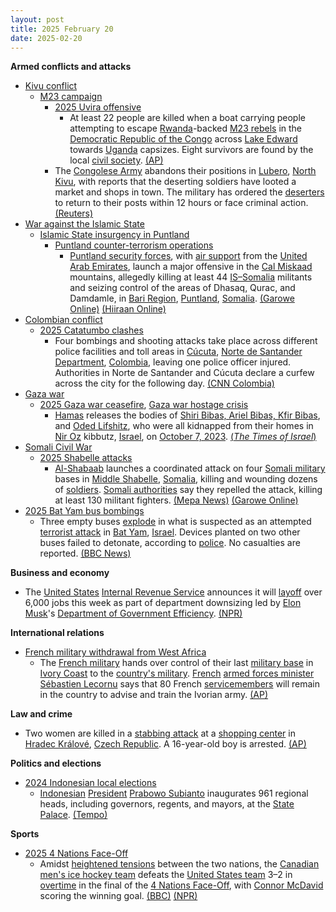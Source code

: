 ```yaml
---
layout: post
title: 2025 February 20
date: 2025-02-20
---
```



**Armed conflicts and attacks**

* [Kivu conflict](https://en.wikipedia.org/wiki/Kivu_conflict "Kivu conflict")
  + [M23 campaign](https://en.wikipedia.org/wiki/M23_campaign_%282022%E2%80%93present%29 "M23 campaign (2022–present)")
    - [2025 Uvira offensive](https://en.wikipedia.org/wiki/2025_Uvira_offensive "2025 Uvira offensive")
      * At least 22 people are killed when a boat carrying people attempting to escape [Rwanda](https://en.wikipedia.org/wiki/Rwanda_Defence_Force "Rwanda Defence Force")-backed [M23 rebels](https://en.wikipedia.org/wiki/March_23_Movement "March 23 Movement") in the [Democratic Republic of the Congo](https://en.wikipedia.org/wiki/Democratic_Republic_of_the_Congo "Democratic Republic of the Congo") across [Lake Edward](https://en.wikipedia.org/wiki/Lake_Edward "Lake Edward") towards [Uganda](https://en.wikipedia.org/wiki/Uganda "Uganda") capsizes. Eight survivors are found by the local [civil society](https://en.wikipedia.org/wiki/Civil_society "Civil society"). [(AP)](https://apnews.com/article/congo-boat-capsizes-m23-rebel-advance-rwanda-44551419da669ec5095ec3129f955ca6)
    - The [Congolese Army](https://en.wikipedia.org/wiki/Armed_Forces_of_the_Democratic_Republic_of_the_Congo "Armed Forces of the Democratic Republic of the Congo") abandons their positions in [Lubero](https://en.wikipedia.org/wiki/Lubero "Lubero"), [North Kivu](https://en.wikipedia.org/wiki/North_Kivu "North Kivu"), with reports that the deserting soldiers have looted a market and shops in town. The military has ordered the [deserters](https://en.wikipedia.org/wiki/Desertion "Desertion") to return to their posts within 12 hours or face criminal action. [(Reuters)](https://www.reuters.com/world/africa/congo-army-runaways-loot-sow-panic-north-kivu-town-2025-02-20/)
* [War against the Islamic State](https://en.wikipedia.org/wiki/War_against_the_Islamic_State "War against the Islamic State")
  + [Islamic State insurgency in Puntland](https://en.wikipedia.org/wiki/Islamic_State_insurgency_in_Puntland "Islamic State insurgency in Puntland")
    - [Puntland counter-terrorism operations](https://en.wikipedia.org/wiki/Puntland_counter-terrorism_operations "Puntland counter-terrorism operations")
      * [Puntland security forces](https://en.wikipedia.org/wiki/Puntland_Security_Force "Puntland Security Force"), with [air support](https://en.wikipedia.org/wiki/Close_air_support "Close air support") from the [United Arab Emirates](https://en.wikipedia.org/wiki/United_Arab_Emirates_Air_Force "United Arab Emirates Air Force"), launch a major offensive in the [Cal Miskaad](https://en.wikipedia.org/wiki/Cal_Miskaad "Cal Miskaad") mountains, allegedly killing at least 44 [IS–Somalia](https://en.wikipedia.org/wiki/Islamic_State_%E2%80%93_Somalia_Province "Islamic State – Somalia Province") militants and seizing control of the areas of Dhasaq, Qurac, and Damdamle, in [Bari Region](https://en.wikipedia.org/wiki/Bari_Region "Bari Region"), [Puntland](https://en.wikipedia.org/wiki/Puntland "Puntland"), [Somalia](https://en.wikipedia.org/wiki/Somalia "Somalia"). [(Garowe Online)](https://garoweonline.com/en/news/somalia/puntland-forces-seize-key-mountain-strongholds-from-isis-in-major-offensive) [(Hiiraan Online)](https://www.hiiraan.com/news4/2025/Feb/200336/puntland_forces_uae_airstrikes_kill_44_isis_fighters_in_major_offensive.aspx)
* [Colombian conflict](https://en.wikipedia.org/wiki/Colombian_conflict "Colombian conflict")
  + [2025 Catatumbo clashes](https://en.wikipedia.org/wiki/2025_Catatumbo_clashes "2025 Catatumbo clashes")
    - Four bombings and shooting attacks take place across different police facilities and toll areas in [Cúcuta](https://en.wikipedia.org/wiki/C%C3%BAcuta "Cúcuta"), [Norte de Santander Department](https://en.wikipedia.org/wiki/Norte_de_Santander_Department "Norte de Santander Department"), [Colombia](https://en.wikipedia.org/wiki/Colombia "Colombia"), leaving one police officer injured. Authorities in Norte de Santander and Cúcuta declare a curfew across the city for the following day. [(CNN Colombia)](https://cnnespanol.cnn.com/2025/02/20/colombia/toque-de-queda-cucuta-ataques-explosivos-orix)
* [Gaza war](https://en.wikipedia.org/wiki/Gaza_war "Gaza war")
  + [2025 Gaza war ceasefire](https://en.wikipedia.org/wiki/2025_Gaza_war_ceasefire "2025 Gaza war ceasefire"), [Gaza war hostage crisis](https://en.wikipedia.org/wiki/Gaza_war_hostage_crisis "Gaza war hostage crisis")
    - [Hamas](https://en.wikipedia.org/wiki/Hamas "Hamas") releases the bodies of [Shiri Bibas, Ariel Bibas, Kfir Bibas](https://en.wikipedia.org/wiki/Kidnapping_of_the_Bibas_family "Kidnapping of the Bibas family"), and [Oded Lifshitz](https://en.wikipedia.org/wiki/Oded_Lifshitz "Oded Lifshitz"), who were all kidnapped from their homes in [Nir Oz](https://en.wikipedia.org/wiki/Nir_Oz "Nir Oz") kibbutz, [Israel](https://en.wikipedia.org/wiki/Israel "Israel"), on [October 7, 2023](https://en.wikipedia.org/wiki/Nir_Oz_attack "Nir Oz attack"). [(*The Times of Israel*)](https://www.timesofisrael.com/shiri-ariel-and-kfir-bibas-oded-lifshitz-named-as-the-slain-hostages-to-return-thursday/#openwebComments)
* [Somali Civil War](https://en.wikipedia.org/wiki/Somali_Civil_War_%282009%E2%80%93present%29 "Somali Civil War (2009–present)")
  + [2025 Shabelle attacks](https://en.wikipedia.org/wiki/2025_Shabelle_attacks "2025 Shabelle attacks")
    - [Al-Shabaab](https://en.wikipedia.org/wiki/Al-Shabaab_%28militant_group%29 "Al-Shabaab (militant group)") launches a coordinated attack on four [Somali military](https://en.wikipedia.org/wiki/Somali_Armed_Forces "Somali Armed Forces") bases in [Middle Shabelle](https://en.wikipedia.org/wiki/Middle_Shabelle "Middle Shabelle"), [Somalia](https://en.wikipedia.org/wiki/Somalia "Somalia"), killing and wounding dozens of [soldiers](https://en.wikipedia.org/wiki/Somali_National_Army "Somali National Army"). [Somali authorities](https://en.wikipedia.org/wiki/Federal_Government_of_Somalia "Federal Government of Somalia") say they repelled the attack, killing at least 130 militant fighters. [(Mepa News)](https://www.mepanews.com/somalide-askeri-uslere-es-zamanli-saldirilar-1-71085h.htm) [(Garowe Online)](https://garoweonline.com/en/news/somalia/somali-army-repels-al-shabaab-attack-kills-130-in-middle-shabelle-region)
* [2025 Bat Yam bus bombings](https://en.wikipedia.org/wiki/2025_Bat_Yam_bus_bombings "2025 Bat Yam bus bombings")
  + Three empty buses [explode](https://en.wikipedia.org/wiki/Bus_bombing "Bus bombing") in what is suspected as an attempted [terrorist attack](https://en.wikipedia.org/wiki/Terrorist_attack "Terrorist attack") in [Bat Yam](https://en.wikipedia.org/wiki/Bat_Yam "Bat Yam"), [Israel](https://en.wikipedia.org/wiki/Israel "Israel"). Devices planted on two other buses failed to detonate, according to [police](https://en.wikipedia.org/wiki/Israel_Police "Israel Police"). No casualties are reported. [(BBC News)](https://www.bbc.co.uk/news/articles/cwydln190xqo)

**Business and economy**

* The [United States](https://en.wikipedia.org/wiki/United_States "United States") [Internal Revenue Service](https://en.wikipedia.org/wiki/Internal_Revenue_Service "Internal Revenue Service") announces it will [layoff](https://en.wikipedia.org/wiki/Layoff "Layoff") over 6,000 jobs this week as part of department downsizing led by [Elon Musk](https://en.wikipedia.org/wiki/Elon_Musk "Elon Musk")'s [Department of Government Efficiency](https://en.wikipedia.org/wiki/Department_of_Government_Efficiency "Department of Government Efficiency"). [(NPR)](https://www.npr.org/2025/02/20/nx-s1-5304220/irs-job-cuts-doge-tax-season)

**International relations**

* [French military withdrawal from West Africa](https://en.wikipedia.org/wiki/French_military_withdrawal_from_West_Africa_%282022%E2%80%93present%29 "French military withdrawal from West Africa (2022–present)")
  + The [French military](https://en.wikipedia.org/wiki/French_Armed_Forces "French Armed Forces") hands over control of their last [military base](https://en.wikipedia.org/wiki/Military_base "Military base") in [Ivory Coast](https://en.wikipedia.org/wiki/Ivory_Coast "Ivory Coast") to the [country's military](https://en.wikipedia.org/wiki/Armed_Forces_of_the_Republic_of_Ivory_Coast "Armed Forces of the Republic of Ivory Coast"). [French](https://en.wikipedia.org/wiki/France "France") [armed forces minister](https://en.wikipedia.org/wiki/Minister_of_the_Armed_Forces_%28France%29 "Minister of the Armed Forces (France)") [Sébastien Lecornu](https://en.wikipedia.org/wiki/S%C3%A9bastien_Lecornu "Sébastien Lecornu") says that 80 French [servicemembers](https://en.wikipedia.org/wiki/Military_personnel "Military personnel") will remain in the country to advise and train the Ivorian army. [(AP)](https://apnews.com/article/french-troops-ivory-coast-e2c46d7802041a5bc474e9edee7206c4)

**Law and crime**

* Two women are killed in a [stabbing attack](https://en.wikipedia.org/wiki/Stabbing_attack "Stabbing attack") at a [shopping center](https://en.wikipedia.org/wiki/Shopping_center "Shopping center") in [Hradec Králové](https://en.wikipedia.org/wiki/Hradec_Kr%C3%A1lov%C3%A9 "Hradec Králové"), [Czech Republic](https://en.wikipedia.org/wiki/Czech_Republic "Czech Republic"). A 16-year-old boy is arrested. [(AP)](https://apnews.com/article/czech-knife-attack-2-dead-bffcfae37982b538afcb05e8437f4a95)

**Politics and elections**

* [2024 Indonesian local elections](https://en.wikipedia.org/wiki/2024_Indonesian_local_elections "2024 Indonesian local elections")
  + [Indonesian](https://en.wikipedia.org/wiki/Indonesia "Indonesia") [President](https://en.wikipedia.org/wiki/President_of_Indonesia "President of Indonesia") [Prabowo Subianto](https://en.wikipedia.org/wiki/Prabowo_Subianto "Prabowo Subianto") inaugurates 961 regional heads, including governors, regents, and mayors, at the [State Palace](https://en.wikipedia.org/wiki/Istana_Negara_%28Jakarta%29 "Istana Negara (Jakarta)"). [(Tempo)](https://en.tempo.co/read/1977690/prabowo-officially-inaugurates-961-regional-heads)

**Sports**

* [2025 4 Nations Face-Off](https://en.wikipedia.org/wiki/2025_4_Nations_Face-Off "2025 4 Nations Face-Off")
  + Amidst [heightened tensions](https://en.wikipedia.org/wiki/Canada%E2%80%93United_States_relations "Canada–United States relations") between the two nations, the [Canadian](https://en.wikipedia.org/wiki/Canada "Canada") [men's ice hockey team](https://en.wikipedia.org/wiki/Canada_men%27s_national_ice_hockey_team "Canada men's national ice hockey team") defeats the [United States team](https://en.wikipedia.org/wiki/United_States_men%27s_national_ice_hockey_team "United States men's national ice hockey team") 3–2 in [overtime](https://en.wikipedia.org/wiki/Overtime_%28sports%29 "Overtime (sports)") in the final of the [4 Nations Face-Off](https://en.wikipedia.org/wiki/2025_4_Nations_Face-Off "2025 4 Nations Face-Off"), with [Connor McDavid](https://en.wikipedia.org/wiki/Connor_McDavid "Connor McDavid") scoring the winning goal. [(BBC)](https://www.bbc.com/news/articles/ce8ydg04xezo) [(NPR)](https://www.npr.org/2025/02/21/g-s1-50085/canada-united-states-hockey-four-nations-face-off-connor-mcdavid-51st-state)
